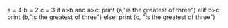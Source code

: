 a = 4
b = 2
c = 3
if a>b and a>c:
    print (a,"is the greatest of three")
elif b>c:
    print (b,"is the greatest of three")
else:
    print (c, "is the greatest of three")
